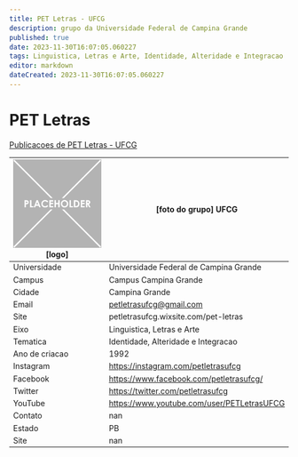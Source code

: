 ```yaml
---
title: PET Letras - UFCG
description: grupo da Universidade Federal de Campina Grande
published: true
date: 2023-11-30T16:07:05.060227
tags: Linguistica, Letras e Arte, Identidade, Alteridade e Integracao
editor: markdown
dateCreated: 2023-11-30T16:07:05.060227
---
```


# PET Letras

[Publicacoes de PET Letras - UFCG](/atividade/247PETLetrasUFCG/feed.md)

| ![placeholder.png](/placeholder.png) [logo] | [foto do grupo] UFCG         |
| ------------------------------------------- | ------------------------------------------------- |
| Universidade                                | Universidade Federal de Campina Grande      |
| Campus                                      | Campus Campina Grande            |
| Cidade                                      | Campina Grande             |
| Email                                       | petletrasufcg@gmail.com             |
| Site                                        | petletrasufcg.wixsite.com/pet-letras              |
| Eixo                                        | Linguistica, Letras e Arte              |
| Tematica                                    | Identidade, Alteridade e Integracao          |
| Ano de criacao                              | 1992        |
| Instagram                                   | https://instagram.com/petletrasufcg         |
| Facebook                                    | https://www.facebook.com/petletrasufcg/          |
| Twitter                                     | https://twitter.com/petletrasufcg           |
| YouTube                                     | https://www.youtube.com/user/PETLetrasUFCG           |
| Contato                                     | nan         |
| Estado                                      |  PB            |
| Site                                        | nan |
